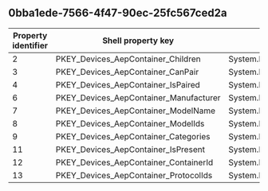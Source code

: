 ## 0bba1ede-7566-4f47-90ec-25fc567ced2a

Property identifier | Shell property key | Shell name | Alias
--- | --- | --- | ---
2 | PKEY_Devices_AepContainer_Children | System.Devices.AepContainer.Children | 
3 | PKEY_Devices_AepContainer_CanPair | System.Devices.AepContainer.CanPair | 
4 | PKEY_Devices_AepContainer_IsPaired | System.Devices.AepContainer.IsPaired | 
6 | PKEY_Devices_AepContainer_Manufacturer | System.Devices.AepContainer.Manufacturer | 
7 | PKEY_Devices_AepContainer_ModelName | System.Devices.AepContainer.ModelName | 
8 | PKEY_Devices_AepContainer_ModelIds | System.Devices.AepContainer.ModelIds | 
9 | PKEY_Devices_AepContainer_Categories | System.Devices.AepContainer.Categories | 
11 | PKEY_Devices_AepContainer_IsPresent | System.Devices.AepContainer.IsPresent | 
12 | PKEY_Devices_AepContainer_ContainerId | System.Devices.AepContainer.ContainerId | 
13 | PKEY_Devices_AepContainer_ProtocolIds | System.Devices.AepContainer.ProtocolIds | 

